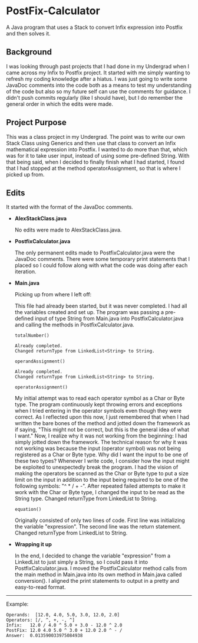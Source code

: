 # PostFix-Calculator

A Java program that uses a Stack to convert Infix expression into Postfix and then solves it.

## Background

  I was looking through past projects that I had done in my Undergrad when I came across my Infix to Postfix project. It started with me simply wanting to refresh my coding knowledge after a hiatus. I was just going to write some JavaDoc comments into the code both as a means to test my understanding of the code but also so my future self can use the comments for guidance.
  I didn't push commits regularly (like I should have), but I do remember the general order in which the edits were made.

## Project Purpose

  This was a class project in my Undergrad. The point was to write our own Stack Class using Generics and then use that class to convert an Infix mathematical expression into Postfix.
  I wanted to do more than that, which was for it to take user input, instead of using some pre-defined String. With that being said, when I decided to finally finish what I had started, I found that I had stopped at the method operatorAssignment, so that is where I picked up from.

## Edits

It started with the format of the JavaDoc comments.

- **AlexStackClass.java**

    No edits were made to AlexStackClass.java.

- **PostfixCalculator.java**

    The only permanent edits made to PostfixCalculator.java were the JavaDoc comments. There were some temporary print statements that I placed so I could follow along with what the code was doing after each iteration.

- **Main.java**

    Picking up from where I left off:

    This file had already been started, but it was never completed. I had all the variables created and set up. The program was passing a pre-defined input of type String from Main.java into PostfixCalculator.java and calling the methods in PostfixCalculator.java.

    ``totalNumber()``

      Already completed.
      Changed returnType from LinkedList<String> to String.

    ``operandAssignment()``

      Already completed.
      Changed returnType from LinkedList<String> to String.

    ``operatorAssignment()``

    My initial attempt was to read each operator symbol as a Char or Byte type. The program continuously kept throwing errors and exceptions when I tried entering in the operator symbols even though they were correct.
    As I reflected upon this now, I just remembered that when I had written the bare bones of the method and jotted down the framework as if saying, "This might not be correct, but this is the general idea of what I want." Now, I realize why it was not working from the beginning: I had simply jotted down the framework.
    The technical reason for why it was not working was because the input (operator symbol) was not being registered as a Char or Byte type.
    Why did I want the input to be one of these two types? Whenever I write code, I consider how the input might be exploited to unexpectedly break the program. I had the vision of making the operators be scanned as the Char or Byte type to put a size limit on the input in addition to the input being required to be one of the following symbols: "^ * / + -".
    After repeated failed attempts to make it work with the Char or Byte type, I changed the input to be read as the String type.
    Changed returnType from LinkedList<String> to String.

    ``equation()``

    Originally consisted of only two lines of code. First line was initializing the variable "expression". The second line was the return statement.
    Changed returnType from LinkedList<String> to String.

- **Wrapping it up**

    In the end, I decided to change the variable "expression" from a LinkedList<String> to just simply a String, so I could pass it into PostfixCalculator.java.
    I moved the PostfixCalculator method calls from the main method in Main.java into its own method in Main.java called conversion().
    I aligned the print statements to output in a pretty and easy-to-read format.

--------

Example:

    Operands:  [12.0, 4.0, 5.0, 3.0, 12.0, 2.0]
    Operators: [/, ^, +, -, ^]
    Infix:   12.0 / 4.0 ^ 5.0 + 3.0 - 12.0 ^ 2.0
    PostFix: 12.0 4.0 5.0 ^ 3.0 + 12.0 2.0 ^ - /
    Answer:  0.013590033975084938
